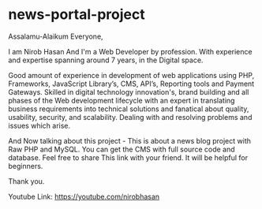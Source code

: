 # news-portal-project

Assalamu-Alaikum Everyone,

I am Nirob Hasan And I'm a Web Developer by profession. With experience and expertise spanning around 7 years, in the Digital space.

Good amount of experience in development of web applications using PHP, Frameworks, JavaScript Library’s, CMS, API’s, Reporting tools and Payment Gateways. Skilled in digital technology innovation's, brand building and all phases of the Web development lifecycle with an expert in translating business requirements into technical solutions and fanatical about quality, usability, security, and scalability. Dealing with and resolving problems and issues which arise.

And Now talking about this project -
This is about a news blog project with Raw PHP and MySQL. You can get the CMS with full source code and database. Feel free to share This link with your friend. It will be helpful for beginners. 

Thank you.

Youtube Link: https://youtube.com/nirobhasan
